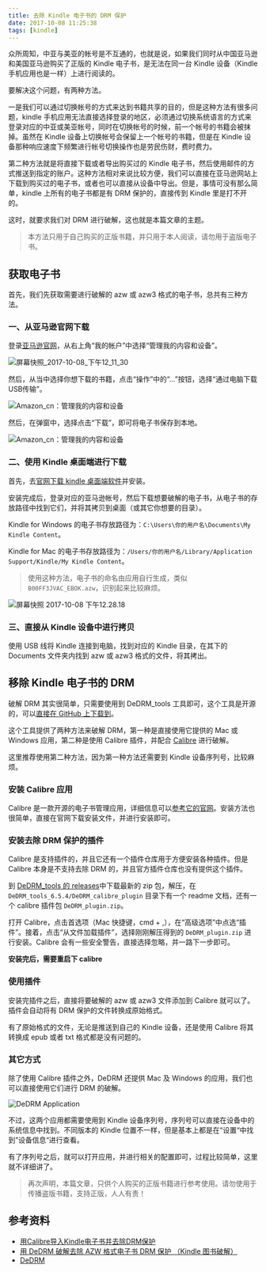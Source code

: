 ```yaml
---
title: 去除 Kindle 电子书的 DRM 保护
date: 2017-10-08 11:25:38
tags: [kindle]
---
```


众所周知，中亚与美亚的帐号是不互通的，也就是说，如果我们同时从中国亚马逊和美国亚马逊购买了正版的 Kindle 电子书，是无法在同一台 Kindle 设备（Kindle 手机应用也是一样）上进行阅读的。

要解决这个问题，有两种方法。

一是我们可以通过切换帐号的方式来达到书籍共享的目的，但是这种方法有很多问题，kindle 手机应用无法直接选择登录的地区，必须通过切换系统语言的方式来登录对应的中亚或美亚帐号，同时在切换帐号的时候，前一个帐号的书籍会被抹掉。虽然在 Kindle 设备上切换帐号会保留上一个帐号的书籍，但是在 Kindle 设备那种响应速度下频繁进行帐号切换操作也是劳民伤财，费时费力。

第二种方法就是将直接下载或者导出购买过的 Kindle 电子书，然后使用邮件的方式推送到指定的账户。这种方法相对来说比较方便，我们可以直接在亚马逊网站上下载到购买过的电子书，或者也可以直接从设备中导出。但是，事情可没有那么简单，kindle 上所有的电子书都是有 DRM 保护的，直接传到 Kindle 里是打不开的。

这时，就要求我们对 DRM 进行破解，这也就是本篇文章的主题。

> 本方法只用于自己购买的正版书籍，并只用于本人阅读，请勿用于盗版电子书。

<!-- more -->

## 获取电子书

首先，我们先获取需要进行破解的 azw 或 azw3 格式的电子书，总共有三种方法。

### 一、从亚马逊官网下载

登录[亚马逊官网](https://www.amazon.cn)，从右上角“我的帐户”中选择“管理我的内容和设备”。

![屏幕快照_2017-10-08_下午12_11_30](http://7xqonv.com1.z0.glb.clouddn.com/remove-kindle-drm-protection-pic-1.png)

然后，从当中选择你想下载的书籍，点击“操作”中的“...”按钮，选择“通过电脑下载USB传输”。

![Amazon_cn：管理我的内容和设备](http://7xqonv.com1.z0.glb.clouddn.com/remove-kindle-drm-protection-pic-2.png)

然后，在弹窗中，选择点击“下载”，即可将电子书保存到本地。

![Amazon_cn：管理我的内容和设备](http://7xqonv.com1.z0.glb.clouddn.com/remove-kindle-drm-protection-pic-3.png)

### 二、使用 Kindle 桌面端进行下载

首先，去[官网下载 kindle 桌面端软件](https://www.amazon.cn/gp/digital/fiona/kcp-landing-page/ref=klp_mn)并安装。

安装完成后，登录对应的亚马逊帐号，然后下载想要破解的电子书，从电子书的存放路径中找到它们，并将其拷贝到桌面（或其它你想要的目录）。

Kindle for Windows 的电子书存放路径为：`C:\Users\你的用户名\Documents\My Kindle Content`。

Kindle for Mac 的电子书存放路径为：`/Users/你的用户名/Library/Application Support/Kindle/My Kindle Content`。

> 使用这种方法，电子书的命名由应用自行生成，类似 `B00FF3JVAC_EBOK.azw`，识别起来比较麻烦。

![屏幕快照 2017-10-08 下午12.28.18](http://7xqonv.com1.z0.glb.clouddn.com/remove-kindle-drm-protection-pic-4.png)

### 三、直接从 Kindle 设备中进行拷贝

使用 USB 线将 Kindle 连接到电脑，找到对应的 Kindle 目录，在其下的 Documents 文件夹内找到 azw 或 azw3 格式的文件，将其拷出。

## 移除 Kindle 电子书的 DRM

破解 DRM 其实很简单，只需要使用到 DeDRM_tools 工具即可，这个工具是开源的，可以[直接在 GitHub 上下载到](https://github.com/apprenticeharper/DeDRM_tools/releases)。

这个工具提供了两种方法来破解 DRM，第一种是直接使用它提供的 Mac 或 Windows 应用，第二种是使用 Calibre 插件，并配合 [Calibre](https://calibre-ebook.com/) 进行破解。

这里推荐使用第二种方法，因为第一种方法还需要到 Kindle 设备序列号，比较麻烦。

### 安装 Calibre 应用

Calibre 是一款开源的电子书管理应用，详细信息可以[参考它的官网](https://calibre-ebook.com/)。安装方法也很简单，直接在官网下载安装文件，并进行安装即可。

### 安装去除 DRM 保护的插件

Calibre 是支持插件的，并且它还有一个插件仓库用于方便安装各种插件。但是 Calibre 本身是不支持去除 DRM 的，并且官方插件仓库也没有提供这个插件。

到 [DeDRM_tools 的 releases](https://github.com/apprenticeharper/DeDRM_tools/releases)中下载最新的 zip 包，解压，在 `DeDRM_tools_6.5.4/DeDRM_calibre_plugin` 目录下有一个 readme 文档，还有一个 calibre 插件包 `DeDRM_plugin.zip`。

打开 Calibre，点击首选项（Mac 快捷键，cmd + ,），在“高级选项”中点选“插件”。接着，点击“从文件加载插件”，选择刚刚解压得到的 `DeDRM_plugin.zip` 进行安装。Calibre 会有一些安全警告，直接选择忽略，并一路下一步即可。

**安装完后，需要重启下 calibre**

### 使用插件

安装完插件之后，直接将要破解的 azw 或 azw3 文件添加到 Calibre 就可以了。插件会自动将有 DRM 保护的文件转换成原始格式。

有了原始格式的文件，无论是推送到自己的 Kindle 设备，还是使用 Calibre 将其转换成 epub 或者 txt 格式都是没有问题的。

### 其它方式

除了使用 Calibre 插件之外，DeDRM 还提供 Mac 及 Windows 的应用，我们也可以直接使用它们进行 DRM 的破解。

![DeDRM Application](http://7xqonv.com1.z0.glb.clouddn.com/remove-kindle-drm-protection-pic-5.png)

不过，这两个应用都需要使用到 Kindle 设备序列号，序列号可以直接在设备中的系统信息中找到。不同版本的 Kindle 位置不一样，但是基本上都是在“设置“中找到”设备信息“进行查看。

有了序列号之后，就可以打开应用，并进行相关的配置即可，过程比较简单，这里就不详细讲了。

> 再次声明，本篇文章，只供个人购买的正版书籍进行参考使用。请勿使用于传播盗版书籍，支持正版，人人有责！

## 参考资料

* [用Calibre导入Kindle电子书并去除DRM保护](https://www.librehat.com/importing-kindle-books-with-calibre-and-remove-drm-protection/)
* [用 DeDRM 破解去除 AZW 格式电子书 DRM 保护 （Kindle 图书破解）](http://www.jianshu.com/p/d838f593c8ca)
* [DeDRM](https://apprenticealf.wordpress.com/2012/09/10/drm-removal-tools-for-ebooks/)


